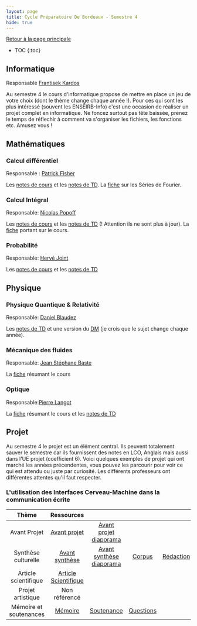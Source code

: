 ```yaml
---
layout: page
title: Cycle Préparatoire De Bordeaux - Semestre 4
hide: true
---
```


[Retour à la page principale](/CPBx.html)
- TOC
{:toc}

## Informatique
Responsable [Frantisek Kardos](https://www.labri.fr/index.php?n=Annuaires.Profile&id=Kardos_ID1346656366)

Au semestre 4 le cours d'informatique propose de mettre en place un jeu de votre
choix (dont le thème change chaque année !). Pour ces qui sont les plus
intéressé (souvent les ENSEIRB-Info) c'est une occasion de réaliser un projet
complet en informatique. Ne foncez surtout pas tête baissée, prenez le temps de
réflechir à comment va s'organiser les fichiers, les fonctions etc. Amusez vous !

## Mathématiques

### Calcul différentiel 
Responsable : [Patrick Fisher](https://www.math.u-bordeaux.fr/~pfischer/Welcome.html)

Les [notes de cours](/assets/cpbx/semestre_4/maths/diff.pdf) et les [notes de TD](/assets/cpbx/semestre_4/maths/diff-td.pdf).
La [fiche](/assets/cpbx/semestre_4/maths/fourier.pdf) sur les Séries de Fourier.

### Calcul Intégral
Responsable: [Nicolas Popoff](https://www.math.u-bordeaux.fr/~npopoff/)

Les [notes de cours](/assets/cpbx/semestre_4/maths/int.pdf) et les [notes de
TD](/assets/cpbx/semestre_4/maths/int-td.pdf) (! Attention ils ne sont plus à jour).
La [fiche](/assets/cpbx/semestre_4/maths/int-fiches.pdf) portant sur le cours.

### Probabilité
Responsable: [Hervé Joint]()

Les [notes de cours](/assets/cpbx/semestre_4/maths/proba.pdf) et les [notes de TD](/assets/cpbx/semestre_4/maths/proba-td.pdf)

## Physique

### Physique Quantique & Relativité
Responsable: [Daniel Blaudez]()

Les [notes de TD](/assets/cpbx/semestre_4/physique/rel-quant.pdf) et une version
du [DM](/assets/cpbx/semestre_4/physique/dm.pdf) (je crois que le sujet change
chaque année).

### Mécanique des fluides
Responsable: [Jean Stéphane Baste]()

La [fiche](/assets/cpbx/semestre_4/physique/meca.pdf) résumant le cours

### Optique
Responsable:[Pierre Langot](https://www.loma.cnrs.fr/pierre-langot/) 

La [fiche](/assets/cpbx/semestre_4/physique/Optique-fiches.pdf) résumant le cours et les [notes de TD](/assets/cpbx/semestre_4/physique/opt-td.pdf) 


## Projet
Au semestre 4 le projet est un élément central. Ils peuvent totalement sauver
le semestre car ils fournissent des notes en LCO, Anglais mais aussi dans l'UE
projet (coefficient 6). Voici quelques exemples de projet qui ont marché les
années précendentes, vous pouvez les parcourir pour voir ce qui est attendu ou
juste par curiosité. Les différents professeurs ont différentes attentes qu'il
faut respecter.

### L'utilisation des Interfaces Cerveau-Machine dans la communication écrite

| Thème                  | Ressources             |                            |            |             |
| :---:                  | :---:                  | :---:                      | :---:      | :---:       |
| Avant Projet           | [Avant projet]         | [Avant projet diaporama]   |            |             |
| Synthèse culturelle    | [Avant synthèse]       | [Avant synthèse diaporama] | [Corpus]   | [Rédaction] |
| Article scientifique   | [Article Scientifique] |                            |            |             |
| Projet artistique      | Non référencé          |                            |            |             |
| Mémoire et soutenances | [Mémoire]              | [Soutenance]               | [Questions] |             |



[Article Scientifique]:/assets/cpbx/semestre_4/projet/article.pdf
[Avant projet diaporama]:/assets/cpbx/semestre_4/projet/article-diap.pdf
[Avant projet]:/assets/cpbx/semestre_4/projet/avant-projet.pdf
[Avant synthèse]:/assets/cpbx/semestre_4/projet/avant-synthese.pdf
[Avant synthèse diaporama]:/assets/cpbx/semestre_4/projet/avant-synthese-diap.pdf
[Corpus]:/assets/cpbx/semestre_4/projet/corpus.pdf
[Rédaction]:/assets/cpbx/semestre_4/projet/redac.pdf
[Mémoire]:/assets/cpbx/semestre_4/projet/memoire.pdf
[Soutenance]:/assets/cpbx/semestre_4/projet/soutenance.pdf
[Questions]:/assets/cpbx/semestre_4/projet/questions.pdf

